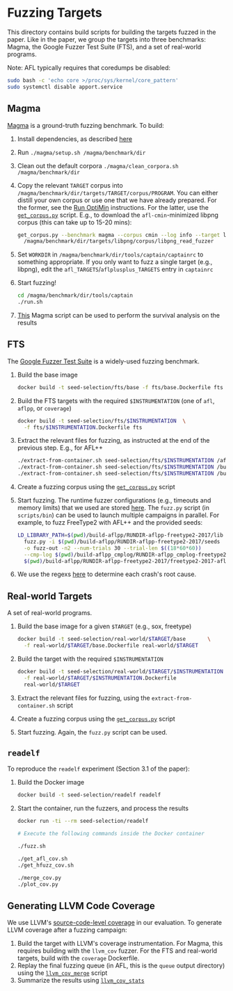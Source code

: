 # Fuzzing Targets

This directory contains build scripts for building the targets fuzzed in the
paper. Like in the paper, we group the targets into three benchmarks: Magma,
the Google Fuzzer Test Suite (FTS), and a set of real-world programs.

Note: AFL typically requires that coredumps be disabled:

```bash
sudo bash -c 'echo core >/proc/sys/kernel/core_pattern'
sudo systemctl disable apport.service
```

## Magma

[Magma](https://hexhive.epfl.ch/magma) is a ground-truth fuzzing benchmark. To
build:

1. Install dependencies, as described [here](https://hexhive.epfl.ch/magma/docs/getting-started.html)
1. Run `./magma/setup.sh /magma/benchmark/dir`
1. Clean out the default corpora `./magma/clean_corpora.sh /magma/benchmark/dir`
1. Copy the relevant `TARGET` corpus into
   `/magma/benchmark/dir/targets/TARGET/corpus/PROGRAM`. You can either distill
   your own corpus or use one that we have already prepared. For the former,
   see the [Run OptiMin](../README.md#run-optimin) instructions. For the latter,
   use the [`get_corpus.py`](../scripts/bin/get_corpus.py) script. E.g., to
   download the `afl-cmin`-minimized libpng corpus (this can take up to 15-20
   mins):

   ```bash
   get_corpus.py --benchmark magma --corpus cmin --log info --target libpng \
     /magma/benchmark/dir/targets/libpng/corpus/libpng_read_fuzzer
   ```
1. Set `WORKDIR` in `/magma/benchmark/dir/tools/captain/captainrc` to something
   appropriate. If you only want to fuzz a single target (e.g., libpng), edit
   the `afl_TARGETS`/`aflplusplus_TARGETS` entry in `captainrc`
1. Start fuzzing!

   ```bash
   cd /magma/benchmark/dir/tools/captain
   ./run.sh
   ```
1. [This](https://github.com/HexHive/magma/blob/dev/tools/benchd/survival_analysis.py)
   Magma script can be used to perform the survival analysis on the results

## FTS

The [Google Fuzzer Test Suite](https://github.com/google/fuzzer-test-suite) is
a widely-used fuzzing benchmark.

1. Build the base image

   ```bash
   docker build -t seed-selection/fts/base -f fts/base.Dockerfile fts
   ```
1. Build the FTS targets with the required `$INSTRUMENTATION` (one of `afl`,
   `aflpp`, or `coverage`)

   ```bash
   docker build -t seed-selection/fts/$INSTRUMENTATION  \
     -f fts/$INSTRUMENTATION.Dockerfile fts
   ```
1. Extract the relevant files for fuzzing, as instructed at the end of the
   previous step. E.g., for AFL++

   ```bash
   ./extract-from-container.sh seed-selection/fts/$INSTRUMENTATION /aflplusplus .
   ./extract-from-container.sh seed-selection/fts/$INSTRUMENTATION /build-aflpp .
   ./extract-from-container.sh seed-selection/fts/$INSTRUMENTATION /build-cmplog .
   ```
1. Create a fuzzing corpus using the
   [`get_corpus.py`](../scripts/bin/get_corpus.py) script
1. Start fuzzing. The runtime fuzzer configurations (e.g., timeouts and memory
   limits) that we used are stored [here](config/targets.toml). The `fuzz.py`
   script (in `scripts/bin`) can be used to launch multiple campaigns in
   parallel. For example, to fuzz FreeType2 with AFL++ and the provided seeds:

   ```bash
   LD_LIBRARY_PATH=$(pwd)/build-aflpp/RUNDIR-aflpp-freetype2-2017/lib   \
     fuzz.py -i $(pwd)/build-aflpp/RUNDIR-aflpp-freetype2-2017/seeds    \
     -o fuzz-out -n2 --num-trials 30 --trial-len $((18*60*60))          \
     --cmp-log $(pwd)/build-aflpp_cmplog/RUNDIR-aflpp_cmplog-freetype2-2017/freetype2-2017-aflpp_cmplog \
     $(pwd)/build-aflpp/RUNDIR-aflpp-freetype2-2017/freetype2-2017-aflpp
   ```
1. We use the regexs [here](config/fts-bug-regexs.toml) to determine each
   crash's root cause.

## Real-world Targets

A set of real-world programs.

1. Build the base image for a given `$TARGET` (e.g., sox, freetype)

   ```bash
   docker build -t seed-selection/real-world/$TARGET/base       \
     -f real-world/$TARGET/base.Dockerfile real-world/$TARGET
   ```
1. Build the target with the required `$INSTRUMENTATION`

   ```bash
   docker build -t seed-selection/real-world/$TARGET/$INSTRUMENTATION   \
     -f real-world/$TARGET/$INSTRUMENTATION.Dockerfile                  \
     real-world/$TARGET
   ```
1. Extract the relevant files for fuzzing, using the `extract-from-container.sh`
   script
1. Create a fuzzing corpus using the
   [`get_corpus.py`](../scripts/bin/get_corpus.py) script
1. Start fuzzing. Again, the `fuzz.py` script can be used.

## `readelf`

To reproduce the `readelf` experiment (Section 3.1 of the paper):

1. Build the Docker image

   ```bash
   docker build -t seed-selection/readelf readelf
   ```
1. Start the container, run the fuzzers, and process the results

   ```bash
   docker run -ti --rm seed-selection/readelf
   
   # Execute the following commands inside the Docker container
   
   ./fuzz.sh
   
   ./get_afl_cov.sh
   ./get_hfuzz_cov.sh
   
   ./merge_cov.py 
   ./plot_cov.py
   ```

## Generating LLVM Code Coverage

We use LLVM's [source-code-level
coverage](https://clang.llvm.org/docs/SourceBasedCodeCoverage.html) in our
evaluation. To generate LLVM coverage after a fuzzing campaign:

1. Build the target with LLVM's coverage instrumentation. For Magma, this
   requires building with the `llvm_cov` fuzzer. For the FTS and real-world
   targets, build with the `coverage` Dockerfile.
1. Replay the final fuzzing queue (in AFL, this is the `queue` output directory)
   using the [`llvm_cov_merge`](../scripts/bin/llvm_cov_merge.py) script
1. Summarize the results using
   [`llvm_cov_stats`](../scripts/bin/llvm_cov_stats.py)
